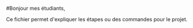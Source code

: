 #Bonjour mes étudiants,

Ce fichier permet d'expliquer les étapes ou des commandes pour le projet.


